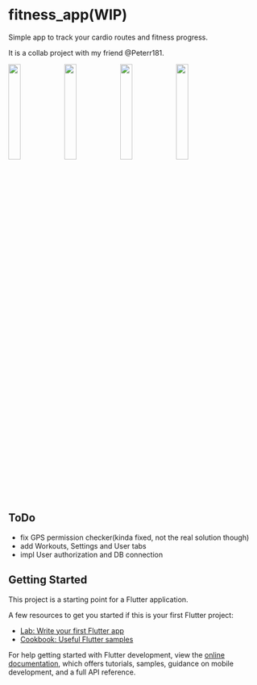 # fitness_app(WIP)

Simple app to track your cardio routes and fitness progress.

It is a collab project with my friend @Peterr181.

<img src="https://user-images.githubusercontent.com/23361087/233792205-f55c4926-2c23-41b7-abcd-abddf0df3fa5.png" width=22% height=22%><img src="https://user-images.githubusercontent.com/23361087/233792198-dc135753-e2ab-4f5c-bb28-e539840e720a.png" width=22% height=22%><img src="https://user-images.githubusercontent.com/23361087/233792233-314f247f-56dd-4dda-8411-9c32f4e83b7b.png" width=22% height=22%><img src="https://user-images.githubusercontent.com/23361087/233792246-873c05af-a1a2-42e0-bece-15c0cd3dd3bf.png" width=22% height=22%>



## ToDo

 - fix GPS permission checker(kinda fixed, not the real solution though)
 - add Workouts, Settings and User tabs
 - impl User authorization and DB connection



## Getting Started

This project is a starting point for a Flutter application.

A few resources to get you started if this is your first Flutter project:

- [Lab: Write your first Flutter app](https://docs.flutter.dev/get-started/codelab)
- [Cookbook: Useful Flutter samples](https://docs.flutter.dev/cookbook)

For help getting started with Flutter development, view the
[online documentation](https://docs.flutter.dev/), which offers tutorials,
samples, guidance on mobile development, and a full API reference.
